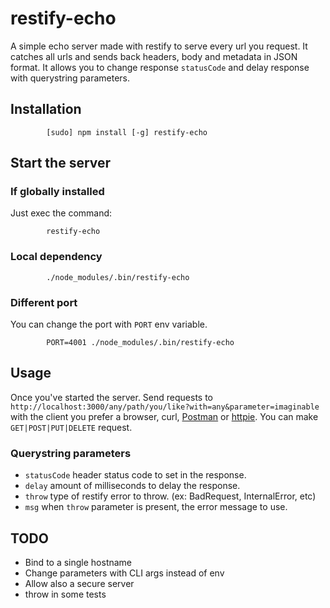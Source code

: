 # restify-echo

A simple echo server made with restify to serve every url you request. It catches all urls and sends back headers, body and metadata in JSON format. It allows you to change response `statusCode` and delay response with querystring parameters.

## Installation

```
        [sudo] npm install [-g] restify-echo
```

## Start the server

### If globally installed

Just exec the command:

```
        restify-echo 
```

### Local dependency

```
        ./node_modules/.bin/restify-echo  
```

### Different port

You can change the port with `PORT` env variable.

```
        PORT=4001 ./node_modules/.bin/restify-echo  
```

## Usage

Once you've started the server. Send requests to `http://localhost:3000/any/path/you/like?with=any&parameter=imaginable` with the client you prefer a browser, curl, [Postman](http://www.getpostman.com/) or [httpie](http://httpie.org/). You can make `GET|POST|PUT|DELETE` request.  


### Querystring parameters

* `statusCode` header status code to set in the response.
* `delay` amount of milliseconds to delay the response.
* `throw` type of restify error to throw. (ex: BadRequest, InternalError, etc)
* `msg` when `throw` parameter is present, the error message to use.


## TODO

* Bind to a single hostname
* Change parameters with CLI args instead of env
* Allow also a secure server
* throw in some tests

